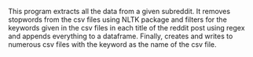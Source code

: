 This program extracts all the data from a given subreddit. It removes stopwords from the csv files using NLTK package and filters for the keywords given in the csv files in each title of the reddit post using regex and appends everything to a dataframe. Finally, creates and writes to numerous csv files with the keyword as the name of the csv file.
